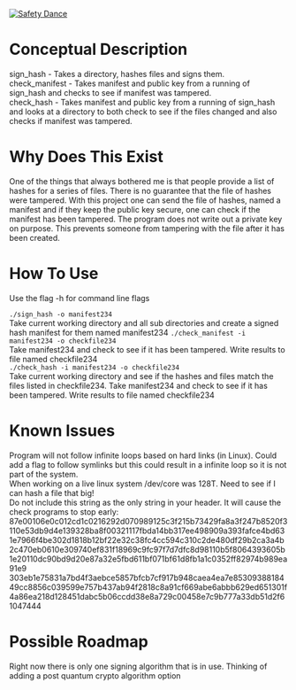 [![Safety Dance](https://img.shields.io/badge/unsafe-forbidden-success.svg)](https://github.com/rust-secure-code/safety-dance/)
<BR>

<h1>Conceptual Description</h1>
sign_hash - Takes a directory, hashes files and signs them.<br>
check_manifest - Takes manifest and public key from a running of sign_hash and checks to see if manifest was tampered.<br>
check_hash - Takes manifest and public key from a running of sign_hash and looks at a directory to both check to see if the files changed and also checks if manifest was tampered.<br>

<h1>Why Does This Exist<br></h1>
One of the things that always bothered me is that people provide a list of hashes for a series of files. There is no guarantee that the file of hashes were tampered. With this project one can send the file of hashes, named a manifest and if they keep the public key secure, one can check if the manifest has been tampered. The program does not write out a private key on purpose. This prevents someone from tampering with the file after it has been created. <br>

<h1> How To Use <br></h1>
 Use the flag -h for command line flags <br>

`./sign_hash -o manifest234`<br>
 Take current working directory and all sub directories and create a signed hash manifest for them named manifest234
`./check_manifest -i manifest234 -o checkfile234` <br>
 Take manifest234 and check to see if it has been tampered. Write results to file named checkfile234<br>
`./check_hash -i manifest234 -o checkfile234`<br>
 Take current working directory and see if the hashes and files match the files listed in checkfile234. Take manifest234 and check to see if it has been tampered. Write results to file named checkfile234

<h1> Known Issues <br></h1>
 Program will not follow infinite loops based on hard links (in Linux). Could add a flag to follow symlinks but this could result in a infinite loop so it is not part of the system.<br>
<b2> When working on a live linux system /dev/core was 128T. Need to see if I can hash a file that big!<br>
<b2> Do not include this string as the only string in your header. It will cause the check programs to stop early:<br>
87e00106e0c012cd1c0216292d070989125c3f215b73429fa8a3f247b8520f3110e53db9d4e139328ba8f00321117fbda14bb317ee498909a393fafce4bd631e7966f4be302d1818b12bf22e32c38fc4cc594c310c2de480df29b2ca3a4b2c470eb0610e309740ef831f18969c9fc97f7d7dfc8d98110b5f8064393605b1e20110dc90bd9d20e87a32e5fbd611bf071bf61d8fb1a1c0352ff82974b989ea91e9
303eb1e75831a7bd4f3aebce5857bfcb7cf917b948caea4ea7e8530938818449cc8856c039599e757b437ab94f2818c8a91cf669abe6abbb629ed651301f4a86ea218d128451dabc5b06ccdd38e8a729c00458e7c9b777a33db51d2f61047444


<h1>Possible Roadmap <br></h1>
Right now there is only one signing algorithm that is in use. Thinking of adding a post quantum crypto algorithm option<br>
